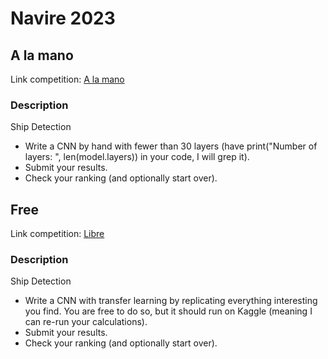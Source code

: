 # Navire 2023

## A la mano

Link competition: [A la mano](https://www.kaggle.com/competitions/navires-2023-la-mano)

### Description

Ship Detection

- Write a CNN by hand with fewer than 30 layers (have print("Number of layers: ", len(model.layers)) in your code, I will grep it).
- Submit your results.
- Check your ranking (and optionally start over).

## Free

Link competition: [Libre](https://www.kaggle.com/competitions/navires-2023-libre)

### Description

Ship Detection

- Write a CNN with transfer learning by replicating everything interesting you find. You are free to do so, but it should run on Kaggle (meaning I can re-run your calculations).
- Submit your results.
- Check your ranking (and optionally start over).
